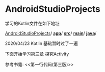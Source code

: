 # AndroidStudioProjects

 学习的Kotlin文件在如下地址

[AndroidStudioProjects](https://gitee.com/qwert19981228/AndroidStudioProjects/tree/master)/ **[app](https://gitee.com/qwert19981228/AndroidStudioProjects/tree/master/app)**/ **[src](https://gitee.com/qwert19981228/AndroidStudioProjects/tree/master/app/src)**/ **[main](https://gitee.com/qwert19981228/AndroidStudioProjects/tree/master/app/src/main)**/ **[java](https://gitee.com/qwert19981228/AndroidStudioProjects/tree/master/app/src/main/java)**/

2020/04/23 Kotlin 基础暂时过了一遍

下面开始学习第三章 探究Activity

参考书籍: <<第一行代码(第三版)>>